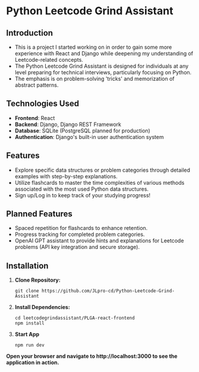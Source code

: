 # Python Leetcode Grind Assistant

## Introduction
- This is a project I started working on in order to gain some more experience with React and Django while deepening my understanding of Leetcode-related concepts.
- The Python Leetcode Grind Assistant is designed for individuals at any level preparing for technical interviews, particularly focusing on Python.
- The emphasis is on problem-solving 'tricks' and memorization of abstract patterns.

## Technologies Used
- **Frontend**: React
- **Backend**: Django, Django REST Framework
- **Database**: SQLite (PostgreSQL planned for production)
- **Authentication**: Django's built-in user authentication system

## Features
- Explore specific data structures or problem categories through detailed examples with step-by-step explanations.
- Utilize flashcards to master the time complexities of various methods associated with the most used Python data structures.
- Sign up/Log in to keep track of your studying progress!

## Planned Features
- Spaced repetition for flashcards to enhance retention.
- Progress tracking for completed problem categories.
- OpenAI GPT assistant to provide hints and explanations for Leetcode problems (API key integration and secure storage).

## Installation
1. **Clone Repository:**
 
   ```
   git clone https://github.com/JLpro-cd/Python-Leetcode-Grind-Assistant
   ```

2. **Install Dependencies:**

   ```
   cd leetcodegrindassistant/PLGA-react-frontend
   npm install
   ```

3. **Start App**

    ```
   npm run dev
   ```
**Open your browser and navigate to http://localhost:3000 to see the application in action.**

   

  
